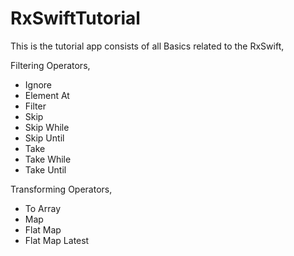 # RxSwiftTutorial

This is the tutorial app consists of all Basics related to the RxSwift,



Filtering Operators,
* Ignore
* Element At
* Filter
* Skip
* Skip While
* Skip Until
* Take
* Take While
* Take Until


Transforming Operators,

* To Array
* Map
* Flat Map
* Flat Map Latest

